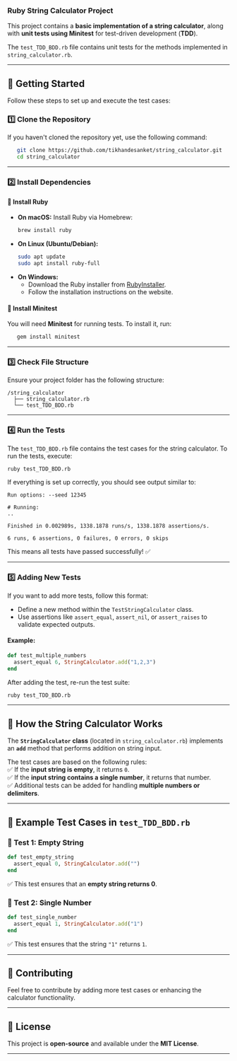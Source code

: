 ### **Ruby String Calculator Project**  
This project contains a **basic implementation of a string calculator**, along with **unit tests using Minitest** for test-driven development (**TDD**).  

The `test_TDD_BDD.rb` file contains unit tests for the methods implemented in `string_calculator.rb`.  

---

## **📌 Getting Started**  

Follow these steps to set up and execute the test cases:  

### **1️⃣ Clone the Repository**  
If you haven't cloned the repository yet, use the following command:  
```sh
   git clone https://github.com/tikhandesanket/string_calculator.git
   cd string_calculator
```  

---

### **2️⃣ Install Dependencies**  

#### **🔹 Install Ruby**  
- **On macOS:** Install Ruby via Homebrew:  
  ```sh
  brew install ruby
  ```  
- **On Linux (Ubuntu/Debian):**  
  ```sh
  sudo apt update
  sudo apt install ruby-full
  ```  
- **On Windows:**  
  - Download the Ruby installer from [RubyInstaller](https://rubyinstaller.org/).  
  - Follow the installation instructions on the website.  

#### **🔹 Install Minitest**  
You will need **Minitest** for running tests. To install it, run:  

```sh
   gem install minitest
```

---

### **3️⃣ Check File Structure**  
Ensure your project folder has the following structure:  

```
/string_calculator
  ├── string_calculator.rb
  └── test_TDD_BDD.rb
```

---

### **4️⃣ Run the Tests**  
The `test_TDD_BDD.rb` file contains the test cases for the string calculator. To run the tests, execute:  

```sh
ruby test_TDD_BDD.rb
```

If everything is set up correctly, you should see output similar to:  

```
Run options: --seed 12345

# Running:
..

Finished in 0.002989s, 1338.1878 runs/s, 1338.1878 assertions/s.

6 runs, 6 assertions, 0 failures, 0 errors, 0 skips
```

This means all tests have passed successfully! ✅  

---

### **5️⃣ Adding New Tests**  
If you want to add more tests, follow this format:  

- Define a new method within the `TestStringCalculator` class.  
- Use assertions like `assert_equal`, `assert_nil`, or `assert_raises` to validate expected outputs.  

#### **Example:**  

```ruby
def test_multiple_numbers
  assert_equal 6, StringCalculator.add("1,2,3")
end
```

After adding the test, re-run the test suite:  

```sh
ruby test_TDD_BDD.rb
```

---

## **📌 How the String Calculator Works**  

The **`StringCalculator` class** (located in `string_calculator.rb`) implements an **`add`** method that performs addition on string input.  

The test cases are based on the following rules:  
✅ If the **input string is empty**, it returns `0`.  
✅ If the **input string contains a single number**, it returns that number.  
✅ Additional tests can be added for handling **multiple numbers or delimiters**.  

---

## **📌 Example Test Cases in `test_TDD_BDD.rb`**  

### **🔹 Test 1: Empty String**  
```ruby
def test_empty_string
  assert_equal 0, StringCalculator.add("")
end
```
✅ This test ensures that an **empty string returns 0**.  

### **🔹 Test 2: Single Number**  
```ruby
def test_single_number
  assert_equal 1, StringCalculator.add("1")
end
```
✅ This test ensures that the string `"1"` returns `1`.  

---

## **📌 Contributing**  
Feel free to contribute by adding more test cases or enhancing the calculator functionality.  

---

## **📌 License**  
This project is **open-source** and available under the **MIT License**.  

---

